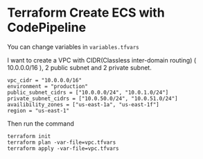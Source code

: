 # Terraform Create ECS with CodePipeline

You can change variables in `variables.tfvars` 

I want to create a VPC with CIDR(Classless inter-domain routing) ( 10.0.0.0/16 ), 2 public subnet and 2 private subnet.
```
vpc_cidr = "10.0.0.0/16"
environment = "production"
public_subnet_cidrs = ["10.0.0.0/24", "10.0.1.0/24"]
private_subnet_cidrs = ["10.0.50.0/24", "10.0.51.0/24"]
availibility_zones = ["us-east-1a", "us-east-1f"]
region = "us-east-1"
```

Then run the command

```
terraform init
terraform plan -var-file=vpc.tfvars
terraform apply -var-file=vpc.tfvars
```
